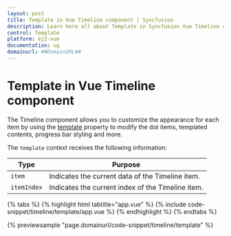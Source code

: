 ```yaml
---
layout: post
title: Template in Vue Timeline component | Syncfusion
description: Learn here all about Template in Syncfusion Vue Timeline component of Syncfusion Essential JS 2 and more.
control: Template 
platform: ej2-vue
documentation: ug
domainurl: ##DomainURL##
---
```


# Template in Vue Timeline component

The Timeline component allows you to customize the appearance for each item by using the [template](https://ej2.syncfusion.com/vue/documentation/api/timeline#template) property to modify the dot items, templated contents, progress bar styling and more.

The `template` context receives the following information:

| Type | Purpose |
| --- | --- |
| `item` | Indicates the current data of the Timeline item. |
| `itemIndex` | Indicates the current index of the Timeline item. |

{% tabs %}
{% highlight html tabtitle="app.vue" %}
{% include code-snippet/timeline/template/app.vue %}
{% endhighlight %}
{% endtabs %}
        
{% previewsample "page.domainurl/code-snippet/timeline/template" %}

